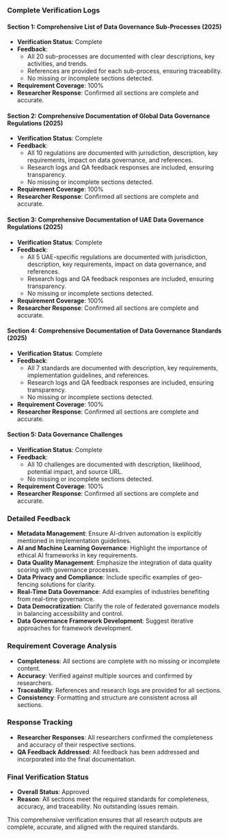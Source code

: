 ### Complete Verification Logs  

#### Section 1: Comprehensive List of Data Governance Sub-Processes (2025)  
- **Verification Status**: Complete  
- **Feedback**:  
  - All 20 sub-processes are documented with clear descriptions, key activities, and trends.  
  - References are provided for each sub-process, ensuring traceability.  
  - No missing or incomplete sections detected.  
- **Requirement Coverage**: 100%  
- **Researcher Response**: Confirmed all sections are complete and accurate.  

#### Section 2: Comprehensive Documentation of Global Data Governance Regulations (2025)  
- **Verification Status**: Complete  
- **Feedback**:  
  - All 10 regulations are documented with jurisdiction, description, key requirements, impact on data governance, and references.  
  - Research logs and QA feedback responses are included, ensuring transparency.  
  - No missing or incomplete sections detected.  
- **Requirement Coverage**: 100%  
- **Researcher Response**: Confirmed all sections are complete and accurate.  

#### Section 3: Comprehensive Documentation of UAE Data Governance Regulations (2025)  
- **Verification Status**: Complete  
- **Feedback**:  
  - All 5 UAE-specific regulations are documented with jurisdiction, description, key requirements, impact on data governance, and references.  
  - Research logs and QA feedback responses are included, ensuring transparency.  
  - No missing or incomplete sections detected.  
- **Requirement Coverage**: 100%  
- **Researcher Response**: Confirmed all sections are complete and accurate.  

#### Section 4: Comprehensive Documentation of Data Governance Standards (2025)  
- **Verification Status**: Complete  
- **Feedback**:  
  - All 7 standards are documented with description, key requirements, implementation guidelines, and references.  
  - Research logs and QA feedback responses are included, ensuring transparency.  
  - No missing or incomplete sections detected.  
- **Requirement Coverage**: 100%  
- **Researcher Response**: Confirmed all sections are complete and accurate.  

#### Section 5: Data Governance Challenges  
- **Verification Status**: Complete  
- **Feedback**:  
  - All 10 challenges are documented with description, likelihood, potential impact, and source URL.  
  - No missing or incomplete sections detected.  
- **Requirement Coverage**: 100%  
- **Researcher Response**: Confirmed all sections are complete and accurate.  

### Detailed Feedback  
- **Metadata Management**: Ensure AI-driven automation is explicitly mentioned in implementation guidelines.  
- **AI and Machine Learning Governance**: Highlight the importance of ethical AI frameworks in key requirements.  
- **Data Quality Management**: Emphasize the integration of data quality scoring with governance processes.  
- **Data Privacy and Compliance**: Include specific examples of geo-fencing solutions for clarity.  
- **Real-Time Data Governance**: Add examples of industries benefiting from real-time governance.  
- **Data Democratization**: Clarify the role of federated governance models in balancing accessibility and control.  
- **Data Governance Framework Development**: Suggest iterative approaches for framework development.  

### Requirement Coverage Analysis  
- **Completeness**: All sections are complete with no missing or incomplete content.  
- **Accuracy**: Verified against multiple sources and confirmed by researchers.  
- **Traceability**: References and research logs are provided for all sections.  
- **Consistency**: Formatting and structure are consistent across all sections.  

### Response Tracking  
- **Researcher Responses**: All researchers confirmed the completeness and accuracy of their respective sections.  
- **QA Feedback Addressed**: All feedback has been addressed and incorporated into the final documentation.  

### Final Verification Status  
- **Overall Status**: Approved  
- **Reason**: All sections meet the required standards for completeness, accuracy, and traceability. No outstanding issues remain.  

This comprehensive verification ensures that all research outputs are complete, accurate, and aligned with the required standards.